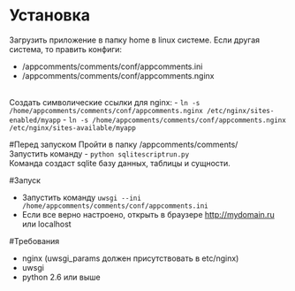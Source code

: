 # Установка
Загрузить приложение в папку home в linux системе. 
Если другая система, то править конфиги: 
- /appcomments/comments/conf/appcomments.ini
- /appcomments/comments/conf/appcomments.nginx
<br>
Cоздать символические ссылки для nginx:
- <code>ln -s /home/appcomments/comments/conf/appcomments.nginx /etc/nginx/sites-enabled/myapp</code>
- <code>ln -s /home/appcomments/comments/conf/appcomments.nginx /etc/nginx/sites-available/myapp</code>

#Перед запуском
Пройти в папку /appcomments/comments/<br>
Запустить команду  - <code>python sqlitescriptrun.py</code><br>
Команда создаст sqlite базу данных, таблицы и сущности.

#Запуск
- Запустить команду <code>uwsgi --ini /home/appcomments/comments/conf/appcomments.ini</code>
- Если все верно настроено, открыть в браузере http://mydomain.ru или localhost

#Требования
- nginx (uwsgi_params должен присутствовать в etc/nginx)
- uwsgi
- python 2.6 или выше
